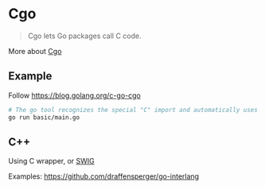 # Cgo

> Cgo lets Go packages call C code.

More about [Cgo](https://golang.org/cmd/cgo/)

## Example

Follow https://blog.golang.org/c-go-cgo

```sh
# The go tool recognizes the special "C" import and automatically uses cgo for those files.
go run basic/main.go
```

## C++

Using C wrapper, or [SWIG](http://www.swig.org/Doc2.0/Go.html)

Examples: https://github.com/draffensperger/go-interlang
